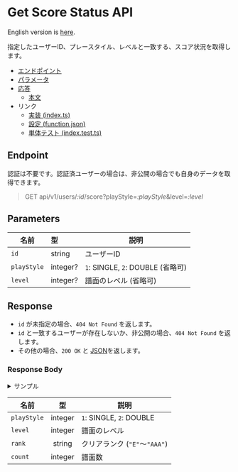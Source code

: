 # Get Score Status API

English version is [here](./README.md).

指定したユーザーID、プレースタイル、レベルと一致する、スコア状況を取得します。

- [エンドポイント](#endpoint)
- [パラメータ](#parameters)
- [応答](#response)
  - [本文](#response-body)
- リンク
  - [実装 (index.ts)](./index.ts)
  - [設定 (function.json)](./function.json)
  - [単体テスト (index.test.ts)](./index.test.ts)

## Endpoint

認証は不要です。認証済ユーザーの場合は、非公開の場合でも自身のデータを取得できます。

> GET api/v1/users/*:id*/score?playStyle=*:playStyle*&level=*:level*

## Parameters

|名前|型|説明|
|---|:--|---|
|`id`|string|ユーザーID|
|`playStyle`|integer?|`1`: SINGLE, `2`: DOUBLE (省略可)|
|`level`|integer?|譜面のレベル (省略可)|

## Response

- `id` が未指定の場合、`404 Not Found` を返します。
- `id` と一致するユーザーが存在しないか、非公開の場合、`404 Not Found` を返します。
- その他の場合、`200 OK` と [JSON](#response-body)を返します。

### Response Body

<details>
  <summary>サンプル</summary>

```json
[
  {
    "playStyle": 1,
    "level": 1,
    "rank": "AA+",
    "count": 10
  },
  {
    "playStyle": 1,
    "level": 1,
    "rank": "AAA",
    "count": 20
  }
]
```

</details>

|名前|型|説明|
|---|:--:|---|
|`playStyle`|integer|`1`: SINGLE, `2`: DOUBLE|
|`level`|integer|譜面のレベル|
|`rank`|string|クリアランク (`"E"`～`"AAA"`)|
|`count`|integer|譜面数|

